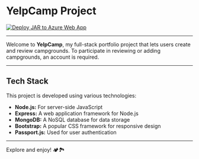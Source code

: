 # YelpCamp Project

[![Deploy JAR to Azure Web App](https://github.com/mlankr/yelp-camp/actions/workflows/azure.yml/badge.svg)](https://github.com/mlankr/yelp-camp/actions/workflows/azure.yml)

---

Welcome to **YelpCamp**, my full-stack portfolio project that lets users create and review campgrounds. To participate in reviewing or adding campgrounds, an account is required.

---

## Tech Stack
This project is developed using various technologies:

- **Node.js:** For server-side JavaScript
- **Express:** A web application framework for Node.js
- **MongoDB:** A NoSQL database for data storage
- **Bootstrap:** A popular CSS framework for responsive design
- **Passport.js:** Used for user authentication

---

Explore and enjoy! 🏕️🏞️